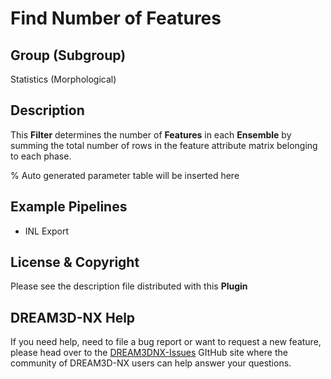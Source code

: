# Find Number of Features

## Group (Subgroup)

Statistics (Morphological)

## Description

This **Filter** determines the number of **Features** in each **Ensemble** by summing the total number of rows in the feature attribute matrix belonging to each phase.

% Auto generated parameter table will be inserted here

## Example Pipelines

+ INL Export

## License & Copyright

Please see the description file distributed with this **Plugin**

## DREAM3D-NX Help

If you need help, need to file a bug report or want to request a new feature, please head over to the [DREAM3DNX-Issues](https://github.com/BlueQuartzSoftware/DREAM3DNX-Issues) GItHub site where the community of DREAM3D-NX users can help answer your questions.
